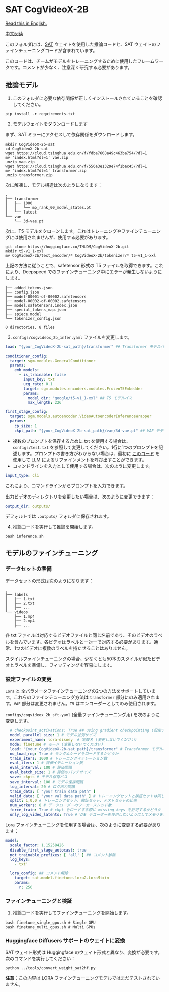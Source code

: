 # SAT CogVideoX-2B

[Read this in English.](./README_zh)

[中文阅读](./README_zh.md)

このフォルダには、[SAT](https://github.com/THUDM/SwissArmyTransformer) ウェイトを使用した推論コードと、SAT
ウェイトのファインチューニングコードが含まれています。

このコードは、チームがモデルをトレーニングするために使用したフレームワークです。コメントが少なく、注意深く研究する必要があります。

## 推論モデル

1. このフォルダに必要な依存関係が正しくインストールされていることを確認してください。

```shell
pip install -r requirements.txt
```

2. モデルウェイトをダウンロードします

まず、SAT ミラーにアクセスして依存関係をダウンロードします。

```shell
mkdir CogVideoX-2b-sat
cd CogVideoX-2b-sat
wget https://cloud.tsinghua.edu.cn/f/fdba7608a49c463ba754/?dl=1
mv 'index.html?dl=1' vae.zip
unzip vae.zip
wget https://cloud.tsinghua.edu.cn/f/556a3e1329e74f1bac45/?dl=1
mv 'index.html?dl=1' transformer.zip
unzip transformer.zip
```

次に解凍し、モデル構造は次のようになります：

```
.
├── transformer
│   ├── 1000
│   │   └── mp_rank_00_model_states.pt
│   └── latest
└── vae
    └── 3d-vae.pt
```

次に、T5 モデルをクローンします。これはトレーニングやファインチューニングには使用されませんが、使用する必要があります。

```
git clone https://huggingface.co/THUDM/CogVideoX-2b.git
mkdir t5-v1_1-xxl
mv CogVideoX-2b/text_encoder/* CogVideoX-2b/tokenizer/* t5-v1_1-xxl
```

上記の方法に従うことで、safetensor 形式の T5 ファイルを取得できます。これにより、Deepspeed でのファインチューニング中にエラーが発生しないようにします。

```
├── added_tokens.json
├── config.json
├── model-00001-of-00002.safetensors
├── model-00002-of-00002.safetensors
├── model.safetensors.index.json
├── special_tokens_map.json
├── spiece.model
└── tokenizer_config.json

0 directories, 8 files
```

3. `configs/cogvideox_2b_infer.yaml` ファイルを変更します。

```yaml
load: "{your_CogVideoX-2b-sat_path}/transformer" ## Transformer モデルパス

conditioner_config:
  target: sgm.modules.GeneralConditioner
  params:
    emb_models:
      - is_trainable: false
        input_key: txt
        ucg_rate: 0.1
        target: sgm.modules.encoders.modules.FrozenT5Embedder
        params:
          model_dir: "google/t5-v1_1-xxl" ## T5 モデルパス
          max_length: 226

first_stage_config:
  target: sgm.models.autoencoder.VideoAutoencoderInferenceWrapper
  params:
    cp_size: 1
    ckpt_path: "{your_CogVideoX-2b-sat_path}/vae/3d-vae.pt" ## VAE モデルパス
```

+ 複数のプロンプトを保存するために txt を使用する場合は、`configs/test.txt`
  を参照して変更してください。1行に1つのプロンプトを記述します。プロンプトの書き方がわからない場合は、最初に [このコード](../inference/convert_demo.py)
  を使用して LLM によるリファインメントを呼び出すことができます。
+ コマンドラインを入力として使用する場合は、次のように変更します。

```yaml
input_type: cli
```

これにより、コマンドラインからプロンプトを入力できます。

出力ビデオのディレクトリを変更したい場合は、次のように変更できます：

```yaml
output_dir: outputs/
```

デフォルトでは `.outputs/` フォルダに保存されます。

4. 推論コードを実行して推論を開始します。

```shell
bash inference.sh
```

## モデルのファインチューニング

### データセットの準備

データセットの形式は次のようになります：

```
.
├── labels
│   ├── 1.txt
│   ├── 2.txt
│   ├── ...
└── videos
    ├── 1.mp4
    ├── 2.mp4
    ├── ...
```

各 txt ファイルは対応するビデオファイルと同じ名前であり、そのビデオのラベルを含んでいます。各ビデオはラベルと一対一で対応する必要があります。通常、1つのビデオに複数のラベルを持たせることはありません。

スタイルファインチューニングの場合、少なくとも50本のスタイルが似たビデオとラベルを準備し、フィッティングを容易にします。

### 設定ファイルの変更

`Lora` と
全パラメータファインチューニングの2つの方法をサポートしています。これらのファインチューニング方法は `transformer`
部分にのみ適用されます。`VAE` 部分は変更されません。`T5` はエンコーダーとしてのみ使用されます。

`configs/cogvideox_2b_sft.yaml` (全量ファインチューニング用) を次のように変更します。

```yaml
  # checkpoint_activations: True ## using gradient checkpointing (設定ファイル内の2つのcheckpoint_activationsを両方Trueに設定する必要があります)
  model_parallel_size: 1 # モデル並列サイズ
  experiment_name: lora-disney  # 実験名 (変更しないでください)
  mode: finetune # モード (変更しないでください)
  load: "{your_CogVideoX-2b-sat_path}/transformer" # Transformer モデルパス
  no_load_rng: True # ランダムシードをロードするかどうか
  train_iters: 1000 # トレーニングイテレーション数
  eval_iters: 1 # 評価イテレーション数
  eval_interval: 100 # 評価間隔
  eval_batch_size: 1 # 評価のバッチサイズ
  save: ckpts # モデル保存パス
  save_interval: 100 # モデル保存間隔
  log_interval: 20 # ログ出力間隔
  train_data: [ "your train data path" ]
  valid_data: [ "your val data path" ] # トレーニングセットと検証セットは同じでもかまいません
  split: 1,0,0 # トレーニングセット、検証セット、テストセットの比率
  num_workers: 8 # データローダーのワーカースレッド数
  force_train: True # ckpt をロードする際に missing keys を許可するかどうか (T5 と VAE は独立してロードされます)
  only_log_video_latents: True # VAE デコーダーを使用しないようにしてメモリを節約します
```

Lora ファインチューニングを使用する場合は、次のように変更する必要があります：

```yaml
model:
  scale_factor: 1.15258426
  disable_first_stage_autocast: true
  not_trainable_prefixes: [ 'all' ] ## コメント解除
  log_keys:
    - txt'

  lora_config: ## コメント解除
    target: sat.model.finetune.lora2.LoraMixin
    params:
      r: 256
```

### ファインチューニングと検証

1. 推論コードを実行してファインチューニングを開始します。

```shell
bash finetune_single_gpu.sh # Single GPU
bash finetune_multi_gpus.sh # Multi GPUs
```

### Huggingface Diffusers サポートのウェイトに変換

SAT ウェイト形式は Huggingface のウェイト形式と異なり、変換が必要です。次のコマンドを実行してください：

```shell
python ../tools/convert_weight_sat2hf.py
```

**注意**：この内容は LORA ファインチューニングモデルではまだテストされていません。
